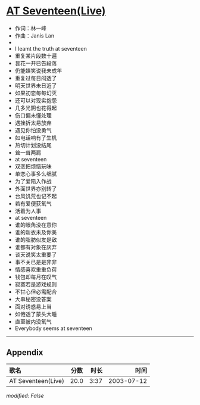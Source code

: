 # [AT Seventeen(Live)](https://music.163.com/song?id=31234255)

* 作词：林一峰
* 作曲：Janis Lan
* 
* I leamt the truth at seventeen
* 重复某片段数十遍
* 昙花一开已告段落
* 仍能嬉笑说我未成年
* 重复过每日闷透了
* 明天世界未日近了
* 如果初恋每每幻灭
* 还可以对现实抱怨
* 几多光阴也花得起
* 伤口偏未懂处理
* 遇挫折太易放弃
* 遇见你怕没勇气
* 如电话响有了生机
* 热切计划没结尾
* 耸一耸两肩
* at seventeen
* 双恋把烦恼玩味
* 单恋心事多么细腻
* 为了爱陷入作战
* 外面世界亦别转了
* 台风饥荒也记不起
* 若有爱便获氧气
* 活着为人事
* at seventeen
* 谁的眼角没在意你
* 谁的新衣未及你美
* 谁的脂肪似友是敌
* 谁都有对象在厌弃
* 谈天说笑太重要了
* 事不关已是是非非
* 情感喜欢重重负荷
* 钱包却每月在叹气
* 寂寞若是游戏规则
* 不甘心但必需配合
* 大串秘密没答案
* 面对诱惑易上当
* 如倦透了蒙头大睡
* 直至被内没氧气
* Everybody seems at seventeen


---

## Appendix

|歌名|分数|时长|时间|
|:---|:---:|---:|---:|
|AT Seventeen(Live)|20.0|3:37|2003-07-12

*modified: False*